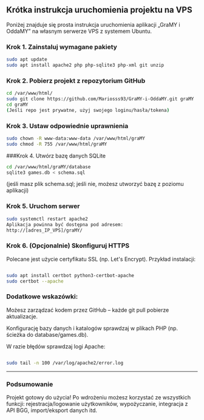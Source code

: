 ## Krótka instrukcja uruchomienia projektu na VPS
Poniżej znajduje się prosta instrukcja uruchomienia aplikacji „GraMY i OddaMY” na własnym serwerze VPS z systemem Ubuntu.

### Krok 1. Zainstaluj wymagane pakiety

```bash
sudo apt update
sudo apt install apache2 php php-sqlite3 php-xml git unzip
```

### Krok 2. Pobierz projekt z repozytorium GitHub

```bash
cd /var/www/html/
sudo git clone https://github.com/Mariosss93/GraMY-i-OddaMY.git graMY
cd graMY
(Jeśli repo jest prywatne, użyj swojego loginu/hasła/tokena)
```

### Krok 3. Ustaw odpowiednie uprawnienia

```bash
sudo chown -R www-data:www-data /var/www/html/graMY
sudo chmod -R 755 /var/www/html/graMY
```

###Krok 4. Utwórz bazę danych SQLite

```bash
cd /var/www/html/graMY/database
sqlite3 games.db < schema.sql
```
(jeśli masz plik schema.sql; jeśli nie, możesz utworzyć bazę z poziomu aplikacji)

### Krok 5. Uruchom serwer

```bash
sudo systemctl restart apache2
Aplikacja powinna być dostępna pod adresem:
http://[adres_IP_VPS]/graMY/
```

### Krok 6. (Opcjonalnie) Skonfiguruj HTTPS
Polecane jest użycie certyfikatu SSL (np. Let's Encrypt).
Przykład instalacji:

```bash

sudo apt install certbot python3-certbot-apache
sudo certbot --apache
```

### Dodatkowe wskazówki:

Możesz zarządzać kodem przez GitHub – każde git pull pobierze aktualizacje.

Konfigurację bazy danych i katalogów sprawdzaj w plikach PHP (np. ścieżka do database/games.db).

W razie błędów sprawdzaj logi Apache:

```bash

sudo tail -n 100 /var/log/apache2/error.log
```

---

### Podsumowanie
Projekt gotowy do użycia!
Po wdrożeniu możesz korzystać ze wszystkich funkcji: rejestracja/logowanie użytkowników, wypożyczanie, integracja z API BGG, import/eksport danych itd.

